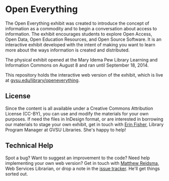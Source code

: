 # Open Everything

The Open Everything exhibit was created to introduce the concept of information as a commodity and to begin a conversation about access to information. The exhibit encourages students to explore Open Access, Open Data, Open Education Resources, and Open Source Software. It is an interactive exhibit developed with the intent of making you want to learn more about the ways information is created and distributed.

The physical exhibit opened at the Mary Idema Pew Library Learning and Information Commons on August 8 and ran until September 18, 2014. 

This repository holds the interactive web version of the exhibit, which is live at [gvsu.edu/library/openeverything](http://gvsu.edu/library/openeverything).

## License

Since the content is all available under a Creative Commons Attribution License (CC-BY), you can use and modify the materials for your own purposes. If need the files in InDesign format, or are interested in borrowing our materials to stage your own exhibit, get in touch with [Erin Fisher](mailto:fisherin@gvsu.edu), Library Program Manager at GVSU Libraries. She's happy to help!

## Technical Help

Spot a bug? Want to suggest an improvement to the code? Need help implementing your own web version? Get in touch with [Matthew Reidsma](mailto:reidsmam@gvsu.edu), Web Services Librarian, or drop a note in the [issue tracker](https://github.com/gvsulib/Open-Everything/issues). He'll get things sorted out.